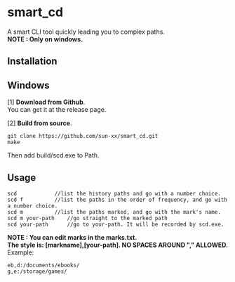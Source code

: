 # smart_cd
A smart CLI tool quickly leading you to complex paths.  
**NOTE : Only on windows.**

## Installation

## Windows  
[1] **Download from Github**.  
    You can get it at the release page.

[2] **Build from source**.  
```shell
git clone https://github.com/sun-xx/smart_cd.git
make
```
  Then add build/scd.exe to Path.   

## Usage  
```
scd            //list the history paths and go with a number choice.
scd f          //list the paths in the order of frequency, and go with a number choice.
scd m          //list the paths marked, and go with the mark's name.
scd m your-path    //go straight to the marked path
scd your-path      //go to your-path. It will be recorded by scd.exe.
 ```
**NOTE : You can edit marks in the marks.txt.**   
**The style is: [markname],[your-path]. NO SPACES AROUND "," ALLOWED.**   
Example:  
```
eb,d:/documents/ebooks/
g,e:/storage/games/
```
